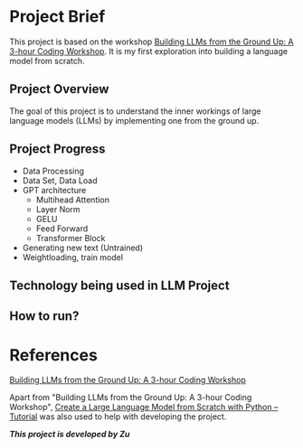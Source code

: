 # Project Brief
This project is based on the workshop [Building LLMs from the Ground Up: A 3-hour Coding Workshop](https://magazine.sebastianraschka.com/p/building-llms-from-the-ground-up). It is my first exploration into building a language model from scratch.

## Project Overview
The goal of this project is to understand the inner workings of large language models (LLMs) by implementing one from the ground up.

## Project Progress
- Data Processing
- Data Set, Data Load
- GPT architecture
    - Multihead Attention
    - Layer Norm
    - GELU
    - Feed Forward
    - Transformer Block
- Generating new text (Untrained)
- Weightloading, train model

## Technology being used in LLM Project

## How to run?

# References
[Building LLMs from the Ground Up: A 3-hour Coding Workshop](https://magazine.sebastianraschka.com/p/building-llms-from-the-ground-up)

Apart from "Building LLMs from the Ground Up: A 3-hour Coding Workshop", [Create a Large Language Model from Scratch with Python – Tutorial](https://www.youtube.com/watch?v=UU1WVnMk4E8) was also used to help with developing the project.

***This project is developed by Zu***